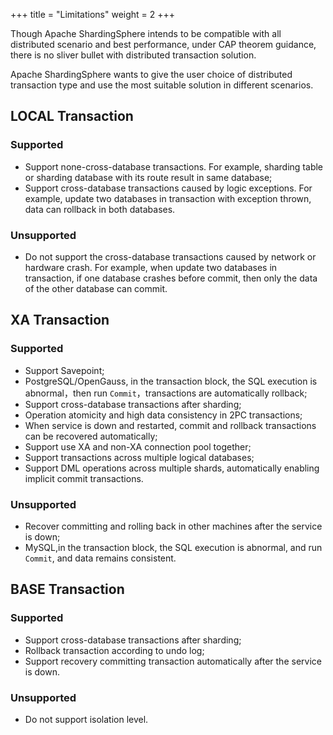 +++
title = "Limitations"
weight = 2
+++

Though Apache ShardingSphere intends to be compatible with all distributed scenario and best performance, under CAP theorem guidance, there is no sliver bullet with distributed transaction solution.

Apache ShardingSphere wants to give the user choice of distributed transaction type and use the most suitable solution in different scenarios.

## LOCAL Transaction

### Supported

* Support none-cross-database transactions. For example, sharding table or sharding database with its route result in same database;
* Support cross-database transactions caused by logic exceptions. For example, update two databases in transaction with exception thrown, data can rollback in both databases.

### Unsupported

* Do not support the cross-database transactions caused by network or hardware crash. For example, when update two databases in transaction, if one database crashes before commit, then only the data of the other database can commit.

## XA Transaction

### Supported

* Support Savepoint;
* PostgreSQL/OpenGauss, in the transaction block, the SQL execution is abnormal，then run `Commit`，transactions are automatically rollback;
* Support cross-database transactions after sharding;
* Operation atomicity and high data consistency in 2PC transactions;
* When service is down and restarted, commit and rollback transactions can be recovered automatically;
* Support use XA and non-XA connection pool together;
* Support transactions across multiple logical databases;
* Support DML operations across multiple shards, automatically enabling implicit commit transactions. 

### Unsupported

* Recover committing and rolling back in other machines after the service is down;
* MySQL,in the transaction block, the SQL execution is abnormal, and run `Commit`, and data remains consistent.

## BASE Transaction

### Supported

* Support cross-database transactions after sharding;
* Rollback transaction according to undo log;
* Support recovery committing transaction automatically after the service is down.

### Unsupported

* Do not support isolation level.
